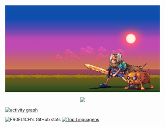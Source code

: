 <p align="center">
  <img src="https://github.com/FR0EL1CH/FR0EL1CH/raw/main/assets/6f5c58cbdb45d470fb21054337bbe0a4.gif" alt="gif">
</p>

<p align="center">
  <img alig src="https://github-profile-trophy.vercel.app/?username=FR0EL1CH&theme=dracula&column=-1" />
</p>

[![activity graph](https://github-readme-activity-graph.vercel.app/graph?username=FR0EL1CH&theme=dracula&custom_title=FR0EL1CH%20Activity%20Graph&hide_border=true)](https://github.com/ashutosh00710/github-readme-activity-graph)

![FR0EL1CH's GitHub stats](https://github-readme-stats.vercel.app/api?username=FR0EL1CH&theme=dracula&show_icons=true)
[![Top Linguagens](https://github-readme-stats.vercel.app/api/top-langs/?username=FR0EL1CH&theme=dracula)](https://github.com/FR0EL1CH/github-readme-stats)
